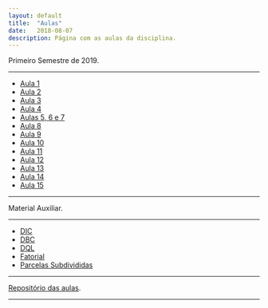 ```yaml
---
layout: default
title:  "Aulas"
date:   2018-08-07
description: Página com as aulas da disciplina.
---
```


<p class="intro">Primeiro Semestre de 2019.</p>

---

* [Aula 1][aula1]
* [Aula 2][aula2]
* [Aula 3][aula3]
* [Aula 4][aula4]
* [Aulas 5, 6 e 7][aulas567]
* [Aula 8][aula8]
* [Aula 9][aula9]
* [Aula 10][aula10]
* [Aula 11][aulaExer]
* [Aula 12][aula12]
* [Aula 13][aula13]
* [Aula 14][aula14]
* [Aula 15][aula15]

---

<p class="intro">Material Auxiliar.</p>

---

* [DIC][DIC]
* [DBC][DBC]
* [DQL][DQL]
* [Fatorial][Fatorial]
* [Parcelas Subdivididas][PSub]

---

[Repositório das aulas][maf261-gh].

---

[maf261-gh]:https://github.com/maf261
[aula1]:    https://rawgit.com/maf261/maf261.github.io/master/Aulas_MAF261/Aula1/Aula1.pdf
[aula2]:    https://rawgit.com/maf261/maf261.github.io/master/Aulas_MAF261/Aula2/Aula2.pdf
[aula3]:    https://rawgit.com/maf261/maf261.github.io/master/Aulas_MAF261/Aula3/Aula3.pdf
[aula4]:    https://rawgit.com/maf261/maf261.github.io/master/Aulas_MAF261/Aula4/Aula4.pdf
[aulas567]: https://rawgit.com/maf261/maf261.github.io/master/Aulas_MAF261/Aula5_6e7/Aula5_6e7.pdf
[aula8]:    https://rawgit.com/maf261/maf261.github.io/master/Aulas_MAF261/Aula8/Aula8.pdf
[aula9]:    https://rawgit.com/maf261/maf261.github.io/master/Aulas_MAF261/Aula9/Aula9.pdf
[aula10]:   https://rawgit.com/maf261/maf261.github.io/master/Aulas_MAF261/Aula10/Aula10.pdf
[aulaExer]: https://rawgit.com/maf261/maf261.github.io/master/Aulas_MAF261/Aula11/Aula11.html
[aula12]: https://rawgit.com/maf261/maf261.github.io/master/Aulas_MAF261/Aula12/Aula12.pdf   
[aula13]: https://rawgit.com/maf261/maf261.github.io/master/Aulas_MAF261/Aula13/Aula13.pdf    
[aula14]: https://rawgit.com/maf261/maf261.github.io/master/Aulas_MAF261/Aula14/Aula14.pdf   
[aula15]: https://rawgit.com/maf261/maf261.github.io/master/Aulas_MAF261/Aula15/Aula15.pdf

[DIC]: https://rawgit.com/maf261/maf261.github.io/master/Aulas_MAF261/Aula12/Exercicios.html
[DBC]: https://raw.githubusercontent.com/maf261/maf261.github.io/master/Exercicios/Exercicios_noR/DBC.R
[DQL]: https://rawcdn.githack.com/maf261/maf261.github.io/8084a7799f29ffb74efd7a10ce5616743561cfdb/Exercicios/Exercicios_noR/DQL.R
[Fatorial]:   https://raw.githack.com/maf261/maf261.github.io/master/Aulas_MAF261/Aula15/Exercicios/Exercicios.html
[PSub]:   https://raw.githack.com/maf261/maf261.github.io/master/Aulas_MAF261/Aula16/Exercicios_PS.html